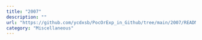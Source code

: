 ```yaml
---
title: "2007"
description: ""
url: "https://github.com/ycdxsb/PocOrExp_in_Github/tree/main/2007/README.md"
category: "Miscellaneous"
---
```

